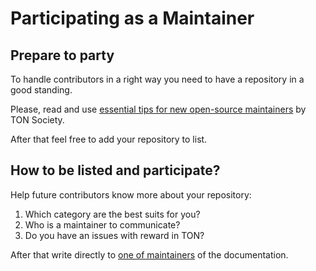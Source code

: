 # Participating as a Maintainer

## Prepare to party

To handle contributors in a right way you need to have a repository in a good standing.

Please, read and use [essential tips for new open-source maintainers](https://society.ton.org/essential-tips-for-new-open-source-maintainers) by TON Society.

After that feel free to add your repository to list.

## How to be listed and participate?

Help future contributors know more about your repository:
   1. Which category are the best suits for you?
   2. Who is a maintainer to communicate?
   3. Do you have an issues with reward in TON?

After that write directly to [one of maintainers](/contribute/maintainers) of the documentation.